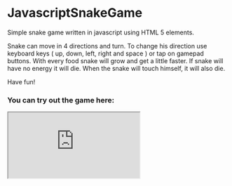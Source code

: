 # JavascriptSnakeGame

<p>
	Simple snake game written in javascript using HTML 5 elements.
</p>
<p>
	Snake can move in 4 directions and turn. To change his direction use keyboard keys ( up, down, left, right and space ) or tap on gamepad buttons.
	With every food snake will grow and get a little faster. If snake will have no energy it will die. When the snake will touch himself, it will also die. 
</p>
<p>
	Have fun!
</p>
<h3>
	You can try out the game here:
</h3>
<iframe src="https://cdn.rawgit.com/opam/JavascriptSnakeGame/2aec356c/snakegame.html"></iframe>


          

